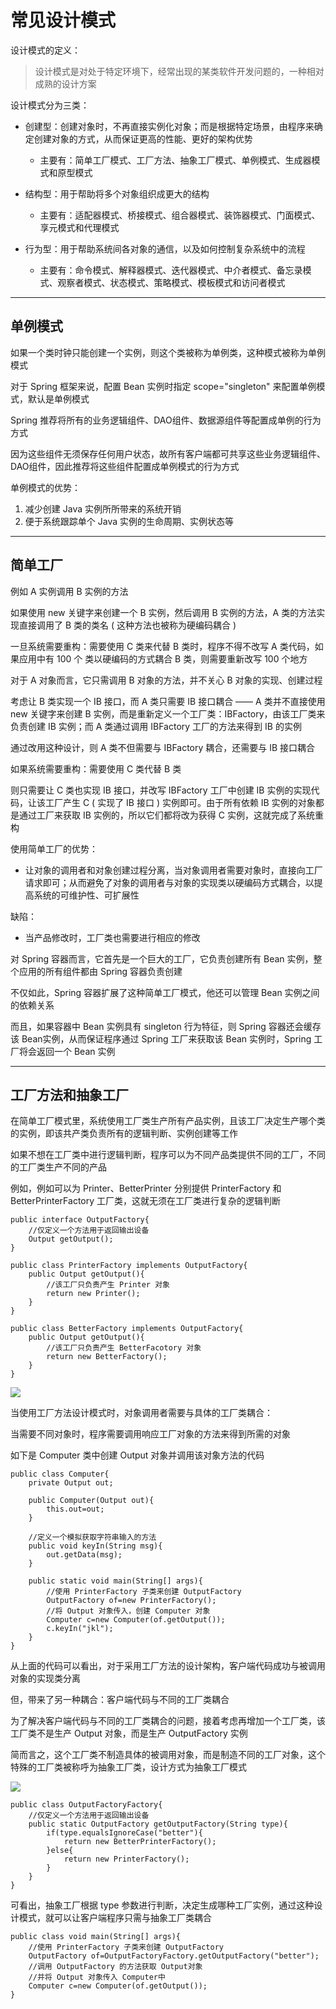 # 常见设计模式

设计模式的定义：
> 设计模式是对处于特定环境下，经常出现的某类软件开发问题的，一种相对成熟的设计方案  

设计模式分为三类：
- 创建型：创建对象时，不再直接实例化对象；而是根据特定场景，由程序来确定创建对象的方式，从而保证更高的性能、更好的架构优势  
    - 主要有：简单工厂模式、工厂方法、抽象工厂模式、单例模式、生成器模式和原型模式

- 结构型：用于帮助将多个对象组织成更大的结构
    - 主要有：适配器模式、桥接模式、组合器模式、装饰器模式、门面模式、享元模式和代理模式
- 行为型：用于帮助系统间各对象的通信，以及如何控制复杂系统中的流程
    - 主要有：命令模式、解释器模式、迭代器模式、中介者模式、备忘录模式、观察者模式、状态模式、策略模式、模板模式和访问者模式
---

## 单例模式
如果一个类时钟只能创建一个实例，则这个类被称为单例类，这种模式被称为单例模式  

对于 Spring 框架来说，配置 Bean 实例时指定 scope="singleton" 来配置单例模式，默认是单例模式  

Spring 推荐将所有的业务逻辑组件、DAO组件、数据源组件等配置成单例的行为方式   

因为这些组件无须保存任何用户状态，故所有客户端都可共享这些业务逻辑组件、DAO组件，因此推荐将这些组件配置成单例模式的行为方式  

单例模式的优势：
1. 减少创建 Java 实例所所带来的系统开销
2. 便于系统跟踪单个 Java 实例的生命周期、实例状态等

---

## 简单工厂
例如 A 实例调用 B 实例的方法  

如果使用 new 关键字来创建一个 B 实例，然后调用 B 实例的方法，A 类的方法实现直接调用了 B 类的类名 ( 这种方法也被称为硬编码耦合 )  

一旦系统需要重构：需要使用 C 类来代替 B 类时，程序不得不改写 A 类代码，如果应用中有 100 个 类以硬编码的方式耦合 B 类，则需要重新改写 100 个地方

对于 A 对象而言，它只需调用 B 对象的方法，并不关心 B 对象的实现、创建过程  

考虑让 B 类实现一个 IB 接口，而 A 类只需要 IB 接口耦合 —— A 类并不直接使用 new 关键字来创建 B 实例，而是重新定义一个工厂类：IBFactory，由该工厂类来负责创建 IB 实例；而 A 类通过调用 IBFactory 工厂的方法来得到 IB 的实例  

通过改用这种设计，则 A 类不但需要与 IBFactory 耦合，还需要与 IB 接口耦合  

如果系统需要重构：需要使用 C 类代替 B 类  

则只需要让 C 类也实现 IB 接口，并改写 IBFactory 工厂中创建 IB 实例的实现代码，让该工厂产生 C ( 实现了 IB 接口 ) 实例即可。由于所有依赖 IB 实例的对象都是通过工厂来获取 IB 实例的，所以它们都将改为获得 C 实例，这就完成了系统重构  

使用简单工厂的优势：
- 让对象的调用者和对象创建过程分离，当对象调用者需要对象时，直接向工厂请求即可；从而避免了对象的调用者与对象的实现类以硬编码方式耦合，以提高系统的可维护性、可扩展性  

缺陷：
- 当产品修改时，工厂类也需要进行相应的修改  

对 Spring 容器而言，它首先是一个巨大的工厂，它负责创建所有 Bean 实例，整个应用的所有组件都由 Spring 容器负责创建  

不仅如此，Spring 容器扩展了这种简单工厂模式，他还可以管理 Bean 实例之间的依赖关系  

而且，如果容器中 Bean 实例具有 singleton 行为特征，则 Spring 容器还会缓存该 Bean实例，从而保证程序通过 Spring 工厂来获取该 Bean 实例时，Spring 工厂将会返回一个 Bean 实例  

---
## 工厂方法和抽象工厂
在简单工厂模式里，系统使用工厂类生产所有产品实例，且该工厂决定生产哪个类的实例，即该共产类负责所有的逻辑判断、实例创建等工作   

如果不想在工厂类中进行逻辑判断，程序可以为不同产品类提供不同的工厂，不同的工厂类生产不同的产品  

例如，例如可以为 Printer、BetterPrinter 分别提供 PrinterFactory 和 BetterPrinterFactory 工厂类，这就无须在工厂类进行复杂的逻辑判断  


```
public interface OutputFactory{
    //仅定义一个方法用于返回输出设备
    Output getOutput();
}
```

```
public class PrinterFactory implements OutputFactory{
    public Output getOutput(){
        //该工厂只负责产生 Printer 对象
        return new Printer();
    }
}
```

```
public class BetterFactory implements OutputFactory{
    public Output getOutput(){
        //该工厂只负责产生 BetterFacotory 对象
        return new BetterFactory();
    }
}
```

![](http://on-img.com/chart_image/5aa4e568e4b0d77c8a82a684.png)  


当使用工厂方法设计模式时，对象调用者需要与具体的工厂类耦合：  

当需要不同对象时，程序需要调用响应工厂对象的方法来得到所需的对象  

如下是 Computer 类中创建 Output 对象并调用该对象方法的代码  

```
public class Computer{
    private Output out;
    
    public Computer(Output out){
        this.out=out;
    }
    
    //定义一个模拟获取字符串输入的方法
    public void keyIn(String msg){
        out.getData(msg);
    }
    
    public static void main(String[] args){
        //使用 PrinterFactory 子类来创建 OutputFactory
        OutputFactory of=new PrinterFactory();
        //将 Output 对象传入，创建 Computer 对象
        Computer c=new Computer(of.getOutput());
        c.keyIn("jkl");
    }
}
```
从上面的代码可以看出，对于采用工厂方法的设计架构，客户端代码成功与被调用对象的实现类分离  

但，带来了另一种耦合：客户端代码与不同的工厂类耦合  

为了解决客户端代码与不同的工厂类耦合的问题，接着考虑再增加一个工厂类，该工厂类不是生产 Output 对象，而是生产 OutputFactory 实例   

简而言之，这个工厂类不制造具体的被调用对象，而是制造不同的工厂对象，这个特殊的工厂类被称呼为抽象工厂类，设计方式为抽象工厂模式  

![](http://on-img.com/chart_image/5aa4ebdbe4b0fb5a6bf0bcca.png)  


```
public class OutputFactoryFactory{
    //仅定义一个方法用于返回输出设备
    public static OutputFactory getOutputFactory(String type){
        if(type.equalsIgnoreCase("better"){
            return new BetterPrinterFactory();
        }else{
            return new PrinterFactory();
        }
    }
}
```
可看出，抽象工厂根据 type 参数进行判断，决定生成哪种工厂实例，通过这种设计模式，就可以让客户端程序只需与抽象工厂类耦合  

```
public class void main(String[] args){
    //使用 PrinterFactory 子类来创建 OutputFactory
    OutputFactory of=OutputFactoryFactory.getOutputFactory("better");
    //调用 OutputFactory 的方法获取 Output对象
    //并将 Output 对象传入 Computer中
    Computer c=new Computer(of.getOutput());
}